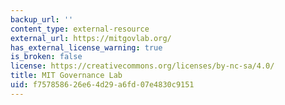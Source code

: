 ```yaml
---
backup_url: ''
content_type: external-resource
external_url: https://mitgovlab.org/
has_external_license_warning: true
is_broken: false
license: https://creativecommons.org/licenses/by-nc-sa/4.0/
title: MIT Governance Lab
uid: f7578586-26e6-4d29-a6fd-07e4830c9151
---
```

